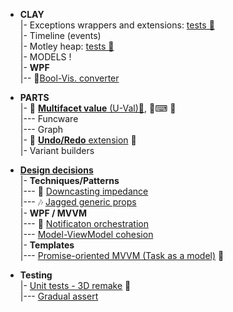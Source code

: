+ **CLAY**\
|- Exceptions wrappers and extensions: [tests 🧪](src/TuttiFrutti/ClayTests/Errors)\
|- Timeline (events)\
|- Motley heap: [tests 🧪](src/TuttiFrutti/AbcStructTests/Heaps)\
|- MODELS !\
|- **WPF**\
|-- 📃[Bool-Vis. converter](README+/snippets/wpf/bool2viz_improved.md)

+ **PARTS**\
|- 💠 [**Multifacet value** (U-Val)📃](README+/projects/U-Val), 🧪⌨ 🔢 \
|--- Funcware\
|--- Graph\
|- 🔄 [**Undo/Redo** extension](README+/projects/Rvrs) 🚧\
|- Variant builders

+ [**Design decisions**](README+/decisions)\
|- **Techniques/Patterns**\
|--- 🎢 [Downcasting impedance](README+/decisions/README+/cs-downcast_impedance.md)\
|--- 🎶 [Jagged generic props](README+/decisions/README+/cs-jagged_props.md)\
|- **WPF / MVVM**\
|--- 📢 [Notificaton orchestration](README+/decisions/README+/mvvm/mvvm-notification_orchestration.md)\
|--- [Model-ViewModel cohesion](README+/decisions/mvvm/README+/mvvm-vmodel_cohesion.md)\
|- **Templates**\
|--- [Promise-oriented MVVM (Task as a model)](README+/decisions/README+/cs-think_tasks.md) 🚧

+ **Testing**\
|- [Unit tests - 3D remake](README+/decisions/README+/testing/test3D) 🚧\
|--- [Gradual assert](README+/decisions/README+/testing/test3D/README+/ut-gradual_assert.md)
